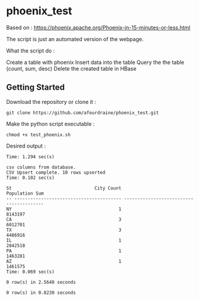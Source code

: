 # phoenix_test

Based on : https://phoenix.apache.org/Phoenix-in-15-minutes-or-less.html

The script is just an automated version of the webpage.

What the script do :

Create a table with phoenix
Insert data into the table
Query the the table (count, sum, desc)
Delete the created table in HBase

## Getting Started

Download the repository or clone it :

```
git clone https://github.com/afourdraine/phoenix_test.git
```

Make the python script executable :

```
chmod +x test_phoenix.sh
```

Desired output :
```
Time: 1.294 sec(s)

csv columns from database.
CSV Upsert complete. 10 rows upserted
Time: 0.102 sec(s)

St                               City Count                           Population Sum
-- ---------------------------------------- ----------------------------------------
NY                                        1                                  8143197
CA                                        3                                  6012701
TX                                        3                                  4486916
IL                                        1                                  2842518
PA                                        1                                  1463281
AZ                                        1                                  1461575
Time: 0.069 sec(s)

0 row(s) in 2.5640 seconds

0 row(s) in 0.8230 seconds
```

